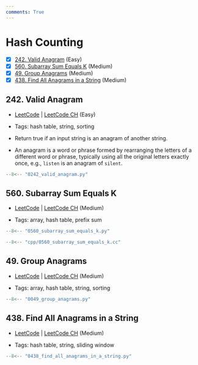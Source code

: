 ```yaml
---
comments: True
---
```


# Hash Counting

- [x] [242. Valid Anagram](https://leetcode.cn/problems/valid-anagram/) (Easy)
- [x] [560. Subarray Sum Equals K](https://leetcode.cn/problems/subarray-sum-equals-k/) (Medium)
- [x] [49. Group Anagrams](https://leetcode.cn/problems/group-anagrams/) (Medium)
- [x] [438. Find All Anagrams in a String](https://leetcode.cn/problems/find-all-anagrams-in-a-string/) (Medium)

## 242. Valid Anagram

-   [LeetCode](https://leetcode.com/problems/valid-anagram/) | [LeetCode CH](https://leetcode.cn/problems/valid-anagram/) (Easy)

-   Tags: hash table, string, sorting
-   Return true if an input string is an anagram of another string.
-   An anagram is a word or phrase formed by rearranging the letters of a different word or phrase, typically using all the original letters exactly once, e.g., `listen` is an anagram of `silent`.

```python title="242. Valid Anagram - Python Solution"
--8<-- "0242_valid_anagram.py"
```

## 560. Subarray Sum Equals K

-   [LeetCode](https://leetcode.com/problems/subarray-sum-equals-k/) | [LeetCode CH](https://leetcode.cn/problems/subarray-sum-equals-k/) (Medium)

-   Tags: array, hash table, prefix sum

```python title="560. Subarray Sum Equals K - Python Solution"
--8<-- "0560_subarray_sum_equals_k.py"
```

```cpp title="560. Subarray Sum Equals K - C++ Solution"
--8<-- "cpp/0560_subarray_sum_equals_k.cc"
```

## 49. Group Anagrams

-   [LeetCode](https://leetcode.com/problems/group-anagrams/) | [LeetCode CH](https://leetcode.cn/problems/group-anagrams/) (Medium)

-   Tags: array, hash table, string, sorting

```python title="49. Group Anagrams - Python Solution"
--8<-- "0049_group_anagrams.py"
```

## 438. Find All Anagrams in a String

-   [LeetCode](https://leetcode.com/problems/find-all-anagrams-in-a-string/) | [LeetCode CH](https://leetcode.cn/problems/find-all-anagrams-in-a-string/) (Medium)

-   Tags: hash table, string, sliding window

```python title="438. Find All Anagrams in a String - Python Solution"
--8<-- "0438_find_all_anagrams_in_a_string.py"
```
